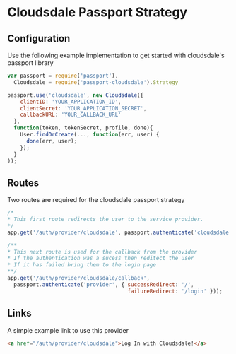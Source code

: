 # Cloudsdale Passport Strategy


Configuration
----

Use the following example implementation to get started with cloudsdale's passport library

```javascript
var passport = require('passport'),
  Cloudsdale = require('passport-cloudsdale').Strategy

passport.use('cloudsdale', new Cloudsdale({
    clientID: 'YOUR_APPLICATION_ID',
    clientSecret: 'YOUR_APPLICATION_SECRET',
    callbackURL: 'YOUR_CALLBACK_URL'
  },
  function(token, tokenSecret, profile, done){
    User.findOrCreate(..., function(err, user) {
      done(err, user);
    });
  }
));
```

Routes
----

Two routes are required for the cloudsdale passport strategy

```javascript
/* 
* This first route redirects the user to the service provider. 
*/
app.get('/auth/provider/cloudsdale', passport.authenticate('cloudsdale'));

/**
* This next route is used for the callback from the provider
* If the authentication was a sucess then reditect the user
* If it has failed bring them to the login page
**/
app.get('/auth/provider/cloudsdale/callback', 
  passport.authenticate('provider', { successRedirect: '/',
                                      failureRedirect: '/login' }));
```

Links
----
A simple example link to use this provider
```html
<a href="/auth/provider/cloudsdale">Log In with Cloudsdale!</a>
```
